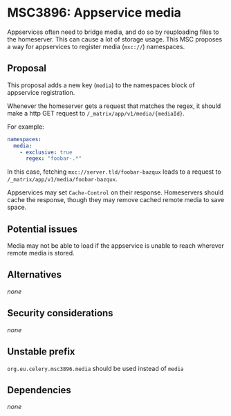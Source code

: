 # MSC3896: Appservice media

Appservices often need to bridge media, and do so by reuploading files to the homeserver. This
can cause a lot of storage usage. This MSC proposes a way for appservices to register media
(`mxc://`) namespaces.

## Proposal

This proposal adds a new key (`media`) to the namespaces block of appservice registration.

Whenever the homeserver gets a request that matches the regex, it should make a http GET request
to `/_matrix/app/v1/media/{mediaId}`.

For example:

```yaml
namespaces:
  media:
    - exclusive: true
      regex: "foobar-.*"
```

In this case, fetching `mxc://server.tld/foobar-bazqux` leads to a request to
`/_matrix/app/v1/media/foobar-bazqux`.

Appservices may set `Cache-Control` on their response. Homeservers should cache the response, though
they may remove cached remote media to save space.

## Potential issues

Media may not be able to load if the appservice is unable to reach wherever remote media is stored.

## Alternatives

*none*

## Security considerations

*none*

## Unstable prefix

`org.eu.celery.msc3896.media` should be used instead of `media`

## Dependencies

*none*
